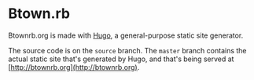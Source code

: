 # Btown.rb

Btownrb.org is made with [Hugo](https://gohugo.io/overview/introduction/), a general-purpose static site generator.

The source code is on the `source` branch. The `master` branch contains the actual static site that's generated by Hugo, and that's being served at [http://btownrb.org](http://btownrb.org).
